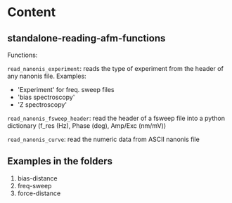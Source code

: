 # Content

## standalone-reading-afm-functions

Functions: 

``read_nanonis_experiment``: reads the type of experiment from the header of any nanonis file. Examples:
- 'Experiment' for freq. sweep files
- 'bias spectroscopy'
- 'Z spectroscopy'
    

``read_nanonis_fsweep_header``: read the header of a fsweep file into a python dictionary (f_res (Hz), Phase (deg), Amp/Exc (nm/mV))
    

``read_nanonis_curve``: read the numeric data from ASCII nanonis file

## Examples in the folders

1. bias-distance
2. freq-sweep
3. force-distance

